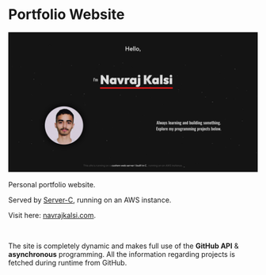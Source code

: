 # Portfolio Website

[![Website Demo](./demo.png)](https://navrajkalsi.com)

Personal portfolio website.

Served by [Server-C](https://github.com/navrajkalsi/server-c), running on an AWS instance.

Visit here: [navrajkalsi.com](https://navrajkalsi.com).

<br>

The site is completely dynamic and makes full use of the __GitHub API__ & __asynchronous__ programming.
All the information regarding projects is fetched during runtime from GitHub.
